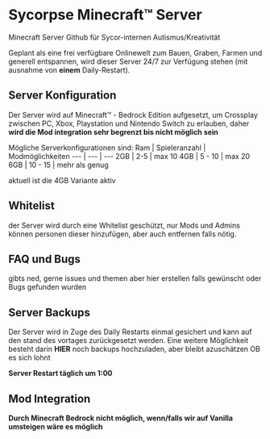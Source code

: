 # Sycorpse Minecraft™ Server
Minecraft Server Github für Sycor-internen Autismus/Kreativität

Geplant als eine frei verfügbare Onlinewelt zum Bauen, Graben, Farmen und generell entspannen, wird dieser Server 24/7 zur Verfügung stehen (mit ausnahme von **einem** Daily-Restart).

## Server Konfiguration
Der Server wird auf Minecraft™ - Bedrock Edition aufgesetzt, um Crossplay zwischen PC, Xbox, Playstation und Nintendo Switch zu erlauben, daher **wird die Mod integration sehr begrenzt bis nicht möglich sein**

Mögliche Serverkonfigurationen sind:
Ram | Spieleranzahl | Modmöglichkeiten
--- | --- | ---
2GB | 2-5 | max 10
4GB | 5 - 10 | max 20
6GB | 10 - 15 | mehr als genug

aktuell ist die 4GB Variante aktiv
## Whitelist
der Server wird durch eine Whitelist geschützt, nur Mods und Admins können personen dieser hinzufügen, aber auch entfernen falls nötig.

## FAQ und Bugs
gibts ned, gerne issues und themen aber hier erstellen falls gewünscht oder Bugs gefunden wurden

## Server Backups
Der Server wird in Zuge des Daily Restarts einmal gesichert und kann auf den stand des vortages zurückgesetzt werden.
Eine weitere Möglichkeit besteht darin **HIER** noch backups hochzuladen, aber bleibt azuschätzen OB es sich lohnt

**Server Restart täglich um 1:00**

## Mod Integration
**Durch Minecraft Bedrock nicht möglich, wenn/falls wir auf Vanilla umsteigen wäre es möglich**
